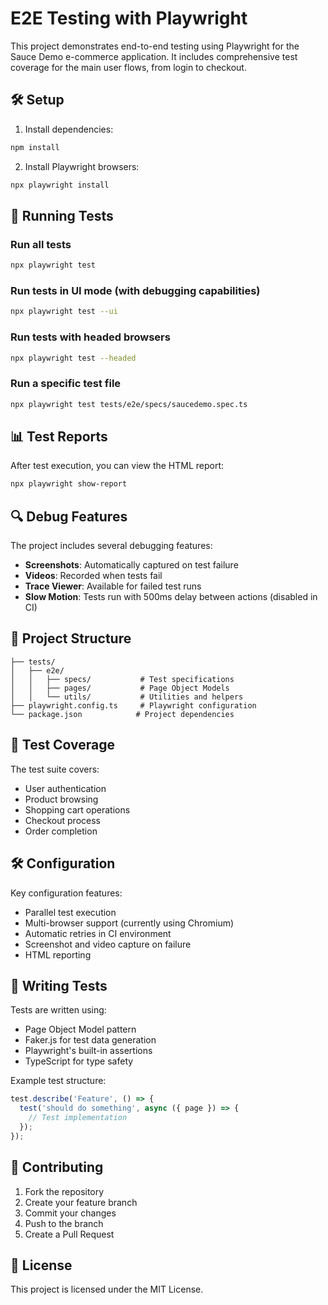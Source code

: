 # E2E Testing with Playwright

This project demonstrates end-to-end testing using Playwright for the Sauce Demo e-commerce application. It includes comprehensive test coverage for the main user flows, from login to checkout.

## 🛠 Setup

1. Install dependencies:
```bash
npm install
```

2. Install Playwright browsers:
```bash
npx playwright install
```

## 🚀 Running Tests

### Run all tests
```bash
npx playwright test
```

### Run tests in UI mode (with debugging capabilities)
```bash
npx playwright test --ui
```

### Run tests with headed browsers
```bash
npx playwright test --headed
```

### Run a specific test file
```bash
npx playwright test tests/e2e/specs/saucedemo.spec.ts
```

## 📊 Test Reports

After test execution, you can view the HTML report:
```bash
npx playwright show-report
```

## 🔍 Debug Features

The project includes several debugging features:

- **Screenshots**: Automatically captured on test failure
- **Videos**: Recorded when tests fail
- **Trace Viewer**: Available for failed test runs
- **Slow Motion**: Tests run with 500ms delay between actions (disabled in CI)

## 📁 Project Structure

```
├── tests/
│   ├── e2e/
│   │   ├── specs/           # Test specifications
│   │   ├── pages/           # Page Object Models
│   │   └── utils/           # Utilities and helpers
├── playwright.config.ts     # Playwright configuration
└── package.json            # Project dependencies
```

## 🧪 Test Coverage

The test suite covers:
- User authentication
- Product browsing
- Shopping cart operations
- Checkout process
- Order completion

## 🛠 Configuration

Key configuration features:
- Parallel test execution
- Multi-browser support (currently using Chromium)
- Automatic retries in CI environment
- Screenshot and video capture on failure
- HTML reporting

## 📝 Writing Tests

Tests are written using:
- Page Object Model pattern
- Faker.js for test data generation
- Playwright's built-in assertions
- TypeScript for type safety

Example test structure:
```typescript
test.describe('Feature', () => {
  test('should do something', async ({ page }) => {
    // Test implementation
  });
});
```

## 🤝 Contributing

1. Fork the repository
2. Create your feature branch
3. Commit your changes
4. Push to the branch
5. Create a Pull Request

## 📜 License

This project is licensed under the MIT License. 